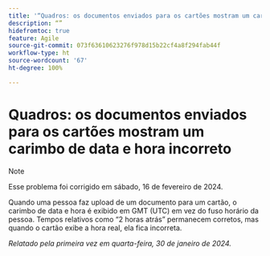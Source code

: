 ```yaml
---
title: '“Quadros: os documentos enviados para os cartões mostram um carimbo de data e hora incorreto”'
description: “”
hidefromtoc: true
feature: Agile
source-git-commit: 073f63610623276f978d15b22cf4a8f294fab44f
workflow-type: ht
source-wordcount: '67'
ht-degree: 100%

---
```



# Quadros: os documentos enviados para os cartões mostram um carimbo de data e hora incorreto

>[!NOTE]
>
>Esse problema foi corrigido em sábado, 16 de fevereiro de 2024.

Quando uma pessoa faz upload de um documento para um cartão, o carimbo de data e hora é exibido em GMT (UTC) em vez do fuso horário da pessoa. Tempos relativos como “2 horas atrás” permanecem corretos, mas quando o cartão exibe a hora real, ela fica incorreta.

_Relatado pela primeira vez em quarta-feira, 30 de janeiro de 2024._

